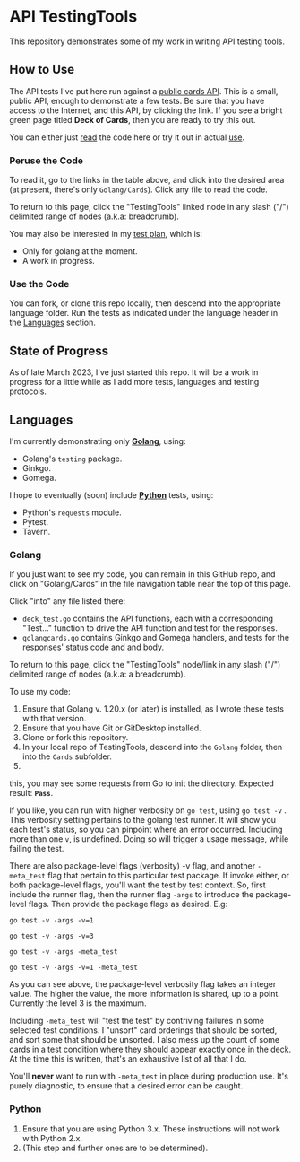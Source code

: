 # API TestingTools

This repository demonstrates some of my work in writing API testing tools.

## How to Use

The API tests I've put here run against a 
[public cards API](https://deckofcardsapi.com/). 
This is a small, public API, enough to demonstrate a few tests.
Be sure that you have access to the Internet, and this API, by clicking the
link. If you see a bright green page titled **Deck of Cards**, then you are
ready to try this out.

You can either just [read](#peruse-the-code) the code here or try it out in 
actual [use](#use-the-code).

### Peruse the Code

To read it, go to the links in the table above, and click into the desired 
area (at present, there's only `Golang/Cards`). Click any file to read the 
code.

To return to this page, click the "TestingTools" linked node in any slash ("/")
delimited range of nodes (a.k.a: breadcrumb).

You may also be interested in my [test plan](https://docs.google.com/spreadsheets/d/1TZbfLPdaYk1R5Fl56N6DukIsLcjtKRDLVovpysmGB6k/edit#gid=0), which is:
- Only for golang at the moment.
- A work in progress.

### Use the Code

You can fork, or clone this repo locally, then descend into the appropriate
language folder. Run the tests as indicated under the language header in the 
[Languages](#languages) section.

## State of Progress

As of late March 2023, I've just started this repo. It will be a work in
progress for a little while as I add more tests, languages and testing 
protocols.

## Languages

I'm currently demonstrating only **[Golang](#golang)**, using:
- Golang's `testing` package.
- Ginkgo.
- Gomega.

I hope to eventually (soon) include **[Python](#python)** tests, using:
- Python's `requests` module.
- Pytest.
- Tavern. 

### Golang

If you just want to see my code, you can remain in this GitHub repo, and click
on "Golang/Cards" in the file navigation table near the top of this page.

Click "into" any file listed there:
- `deck_test.go` contains the API functions, each with a corresponding 
"Test..." function to drive the API function and test for the responses. 
- `golangcards.go` contains Ginkgo and Gomega handlers, and tests for the 
responses' status code and and body.

To return to this page, click the "TestingTools" node/link in any slash ("/")
delimited range of nodes (a.k.a: a breadcrumb).

To use my code:

1. Ensure that Golang v. 1.20.x (or later) is installed, as I wrote
these tests with that version.
2. Ensure that you have Git or GitDesktop installed. 
3. Clone or fork this repository. 
4. In your local repo of TestingTools, descend into the `Golang` folder, then 
into the `Cards` subfolder.
5.
this, you may see some requests from Go to init the directory. 
Expected result: **`Pass`**.

If you like, you can run with higher verbosity on `go test`, using `go test -v`
. This
verbosity setting pertains to the golang test runner. It will show you each 
test's status, so you can pinpoint where an error occurred. Including more
than one `v`, is undefined. Doing so will trigger a usage message, while 
failing the test.

There are also package-level flags (verbosity) -v flag, and another 
`-meta_test` flag that pertain
to this particular test package. If invoke either, or both package-level flags,
you'll want the test by test context. So, first include the runner flag, then
the runner flag `-args` to introduce the package-level flags. Then provide the
package flags as desired. E.g:

    go test -v -args -v=1 

    go test -v -args -v=3

    go test -v -args -meta_test

    go test -v -args -v=1 -meta_test 

As you can see above, the package-level verbosity flag takes an integer value. 
The higher the value, the more information is shared, up to a point. Currently
the level 3 is the maximum.

Including `-meta_test` will "test the test" by contriving failures in some 
selected test conditions. I "unsort" card orderings that should be sorted, and
sort some that should be unsorted. I also mess up the count of some cards in a
test condition where they should appear exactly once in the deck. At the time
this is written, that's an exhaustive list of all that I do.

You'll **never** want to run with `-meta_test` in place during production use.
It's purely diagnostic, to ensure that a desired error can be caught. 

### Python

1. Ensure that you are using Python 3.x. These instructions will not work with
Python 2.x.
2. (This step and further ones are to be determined).

